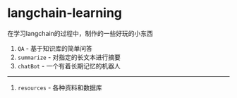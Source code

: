 # langchain-learning
在学习langchain的过程中，制作的一些好玩的小东西
1. `QA` - 基于知识库的简单问答
1. `summarize` - 对指定的长文本进行摘要
1. `chatBot` - 一个有着长期记忆的机器人
---
1. `resources` - 各种资料和数据库